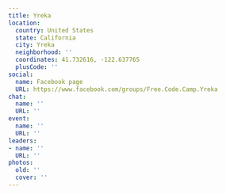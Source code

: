 ```yaml
---
title: Yreka
location:
  country: United States
  state: California
  city: Yreka
  neighborhood: ''
  coordinates: 41.732616, -122.637765
  plusCode: ''
social:
  name: Facebook page
  URL: https://www.facebook.com/groups/Free.Code.Camp.Yreka
chat:
  name: ''
  URL: ''
event:
  name: ''
  URL: ''
leaders:
- name: ''
  URL: ''
photos:
  old: ''
  cover: ''
---
```


